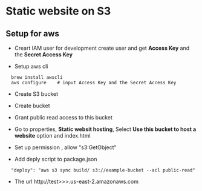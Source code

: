 # Static website on S3 



## Setup for aws
- Creart IAM user for development
create user and get **Access Key** and the **Secret Access Key**

- Setup aws cli
```
  brew install awscli
  aws configure    # input Access Key and the Secret Access Key
```

- Create S3 bucket
- Create bucket
- Grant public read access to this bucket
- Go to properties, **Static websit hosting**, Select **Use this bucket to host a website** option and index.html
- Set up permission , allow "s3:GetObject"

- Add deply script to package.json
```
  "deploy": "aws s3 sync build/ s3://example-bucket --acl public-read"
```

- The url
http://test>>>.us-east-2.amazonaws.com


